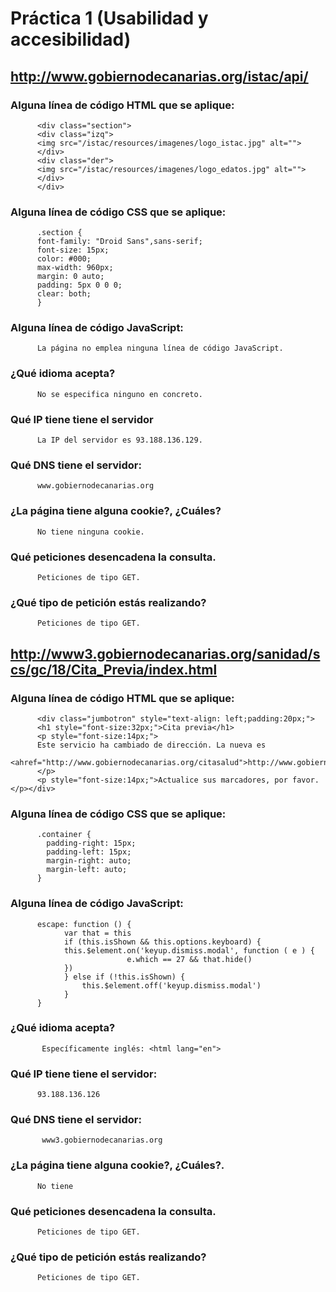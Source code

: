 # Práctica 1 (Usabilidad y accesibilidad)

## http://www.gobiernodecanarias.org/istac/api/

### Alguna línea de código HTML que se aplique:
          <div class="section">
          <div class="izq">   	 
          <img src="/istac/resources/imagenes/logo_istac.jpg" alt="">    
          </div>    
          <div class="der">   	 
          <img src="/istac/resources/imagenes/logo_edatos.jpg" alt="">    
          </div>
          </div>

### Alguna línea de código CSS que se aplique:
          .section {
          font-family: "Droid Sans",sans-serif;
          font-size: 15px;
          color: #000;
          max-width: 960px;
          margin: 0 auto;
          padding: 5px 0 0 0;
          clear: both;
          }

### Alguna línea de código JavaScript:
          La página no emplea ninguna línea de código JavaScript.

### ¿Qué idioma acepta?
          No se especifica ninguno en concreto.

### Qué IP tiene tiene el servidor
          La IP del servidor es 93.188.136.129.

### Qué DNS tiene el servidor:
          www.gobiernodecanarias.org

### ¿La página tiene alguna cookie?, ¿Cuáles?
          No tiene ninguna cookie.
          
### Qué peticiones desencadena la consulta.
          Peticiones de tipo GET.

### ¿Qué tipo de petición estás realizando?
          Peticiones de tipo GET.


## http://www3.gobiernodecanarias.org/sanidad/scs/gc/18/Cita_Previa/index.html

### Alguna línea de código HTML que se aplique:
          <div class="jumbotron" style="text-align: left;padding:20px;">
          <h1 style="font-size:32px;">Cita previa</h1>
          <p style="font-size:14px;">
          Este servicio ha cambiado de dirección. La nueva es 
          <ahref="http://www.gobiernodecanarias.org/citasalud">http://www.gobiernodecanarias.org/citasalud</a>.
          </p>
          <p style="font-size:14px;">Actualice sus marcadores, por favor.</p></div>


### Alguna línea de código CSS que se aplique:
          .container {
          	padding-right: 15px;
          	padding-left: 15px;
          	margin-right: auto;
          	margin-left: auto;
          }

### Alguna línea de código JavaScript:
          escape: function () {
               	var that = this
              	if (this.isShown && this.options.keyboard) {
               	this.$element.on('keyup.dismiss.modal', function ( e ) {
                 	          e.which == 27 && that.hide()
               	})
              	} else if (!this.isShown) {
                	this.$element.off('keyup.dismiss.modal')
              	}
          }

### ¿Qué idioma acepta?
           Específicamente inglés: <html lang="en">
 
### Qué IP tiene tiene el servidor:
          93.188.136.126

### Qué DNS tiene el servidor:
           www3.gobiernodecanarias.org

### ¿La página tiene alguna cookie?, ¿Cuáles?.
          No tiene

### Qué peticiones desencadena la consulta.
          Peticiones de tipo GET.

### ¿Qué tipo de petición estás realizando?
          Peticiones de tipo GET.

